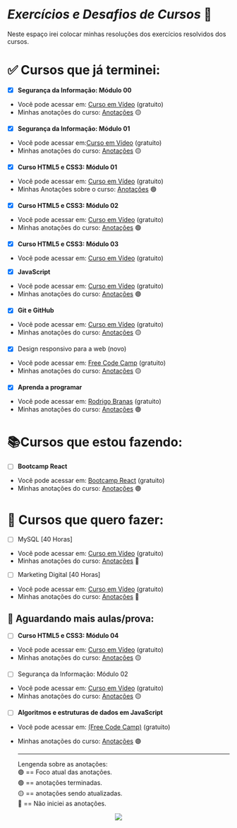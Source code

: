 # *Exercícios e Desafios de Cursos* :memo:

Neste espaço irei colocar minhas resoluções dos exercícios resolvidos dos cursos.

# :white_check_mark: Cursos que já terminei:

- [x] **Segurança da Informação: Módulo 00**
  
* Você pode acessar em: [Curso em Vídeo](https://www.youtube.com/watch?v=KvPtIl-Gz2E&list=PLHz_AreHm4dlaTyjolzCFC6IjLzO8O0XV) (gratuito)
* Minhas anotações do curso: [Anotações](https://github.com/JenifferMendes/meus-estudos/blob/main/curso-em-video/si/notesi.md) :yellow_circle: 
  
- [x] **Segurança da Informação: Módulo 01**
* Você pode acessar em:[Curso em Vídeo](https://www.youtube.com/watch?v=UMJgG-hp0f8&list=PLHz_AreHm4dkYS6J9KeYgCCVpo5OXkvgE) (gratuito)
* Minhas anotações do curso: [Anotações](https://github.com/JenifferMendes/meus-estudos/blob/main/curso-em-video/si/notesi.md) :yellow_circle: 
  
- [x] **Curso HTML5 e CSS3: Módulo 01**
* Você pode acessar em: [Curso em Vídeo](https://www.youtube.com/watch?v=Ejkb_YpuHWs&list=PLHz_AreHm4dkZ9-atkcmcBaMZdmLHft8n) (gratuito)
* Minhas Anotações sobre o curso: [Anotações](https://github.com/JenifferMendes/meus-estudos/blob/main/curso-em-video/html-css/modulo1/notemodulo01.md) :green_circle:
  
- [x] **Curso HTML5 e CSS3: Módulo 02** 
* Você pode acessar em: [Curso em Vídeo](https://www.youtube.com/watch?v=vPNIAJ9B4hg&list=PLHz_AreHm4dlUpEXkY1AyVLQGcpSgVF8s) (gratuito)
* Minhas anotações do curso: [Anotações](https://github.com/JenifferMendes/meus-estudos/blob/main/curso-em-video/html-css/modulo2/notemodulo02.md) :green_circle:
  
- [x] **Curso HTML5 e CSS3: Módulo 03** 
* Você pode acessar em: [Curso em Vídeo](https://www.youtube.com/watch?v=ofFgnDtn_1c&list=PLHz_AreHm4dmcAviDwiGgHbeEJToxbOpZ) (gratuito)
  
- [x] **JavaScript**
* Você pode acessar em: [Curso em Vídeo](https://www.youtube.com/watch?v=1-w1RfGIov4&list=PLHz_AreHm4dlsK3Nr9GVvXCbpQyHQl1o1) (gratuito)
* Minhas anotações do curso: [Anotações](https://github.com/JenifferMendes/meus-estudos/blob/main/curso-em-video/javascript/notejavascript.md) 🟣

- [x] **Git e GitHub** 
* Você pode acessar em: [Curso em Vídeo](https://www.youtube.com/watch?v=xEKo29OWILE&list=PLHz_AreHm4dm7ZULPAmadvNhH6vk9oNZA) (gratuito)
* Minhas anotações do curso: [Anotações](https://github.com/JenifferMendes/meus-estudos/blob/main/curso-em-video/git-github/notegitandgithub.md) :yellow_circle:
  
- [x] Design responsivo para a web (novo) 
* Você pode acessar em: [Free Code Camp](https://www.freecodecamp.org/portuguese/learn/2022/responsive-web-design/) (gratuito)
* Minhas anotações do curso: [Anotações](https://github.com/JenifferMendes/meus-estudos/blob/main/freecodecamp/responsive-web-design/notewebdesign.md) :yellow_circle:

- [x] **Aprenda a programar**
* Você pode acessar em: [Rodrigo Branas](https://www.youtube.com/watch?v=0UNPfBAM0dg&list=PLQCmSnNFVYnSP1w3ugIZbxwR-QLO1hvlR&ab_channel=RodrigoBranas) (gratuito)
* Minhas anotações do curso: [Anotações](https://github.com/JenifferMendes/meus-estudos/blob/main/rodrigo-branas/aprenda-a-programar/noteaap.md) :purple_circle:
  
# :books:Cursos que estou fazendo:

- [ ] **Bootcamp React**
* Você pode acessar em: [Bootcamp React]( https://fdaciuk.notion.site/Bootcamp-React-js-B-Academy-04beed6c0dda4b79a28709b0f4cf6042) (gratuito)
* Minhas anotações do curso: [Anotações](https://github.com/JenifferMendes/bootcamp-react/blob/main/docs/note.md) :purple_circle:

# :date: Cursos que quero fazer:

- [ ] MySQL [40 Horas]
* Você pode acessar em: [Curso em Vídeo](https://www.cursoemvideo.com/curso/mysql/) (gratuito)
* Minhas anotações do curso: [Anotações]() :red_circle:

- [ ] Marketing Digital [40 Horas]
* Você pode acessar em: [Curso em Vídeo](https://www.cursoemvideo.com/curso/marketing-digital/) (gratuito)
* Minhas anotações do curso: [Anotações]() :red_circle:

## :date: Aguardando mais aulas/prova:

- [ ] **Curso HTML5 e CSS3: Módulo 04** 
* Você pode acessar em: [Curso em Vídeo](https://www.youtube.com/watch?v=zHKHMmEG9vE&list=PLHz_AreHm4dkcVCk2Bn_fdVQ81Fkrh6WT) (gratuito)
* Minhas anotações do curso: [Anotações](https://github.com/JenifferMendes/meus-estudos/blob/main/curso-em-video/html-css/modulo4/notemodulo04.md) :yellow_circle:

- [ ] Segurança da Informação: Módulo 02
* Você pode acessar em: [Curso em Vídeo](https://www.youtube.com/watch?v=77pG2rellUk&list=PLHz_AreHm4dlT599reA1xLkbT83g2gMvI) (gratuito)
*  Minhas anotações do curso: [Anotações](https://github.com/JenifferMendes/meus-estudos/blob/main/curso-em-video/si/notesi.md) :yellow_circle:  
  
- [ ] **Algoritmos e estruturas de dados em JavaScript**
* Você pode acessar em: [(Free Code Camp)](https://www.freecodecamp.org/portuguese/learn/javascript-algorithms-and-data-structures/) (gratuito)
* Minhas anotações do curso: [Anotações](https://github.com/JenifferMendes/meus-estudos/blob/main/freecodecamp/javascript/anota%C3%A7%C3%B5es/notejavascriptfcc.md)  🟣



  ---
  Lengenda sobre as anotações:  
  :purple_circle: == Foco atual das anotações.  
  :green_circle: == anotações terminadas.  
  :yellow_circle: == anotações sendo atualizadas.  
  :red_circle: == Não iniciei as anotações.

<!--
>![Jkoizumii Anotando ](https://user-images.githubusercontent.com/115995202/202778646-5ae0e4c8-c8b9-474e-9036-12c0038782a7.png)
</p> -->

<p align="center">
  <img src="https://user-images.githubusercontent.com/115995202/202778646-5ae0e4c8-c8b9-474e-9036-12c0038782a7.png">
</p>

